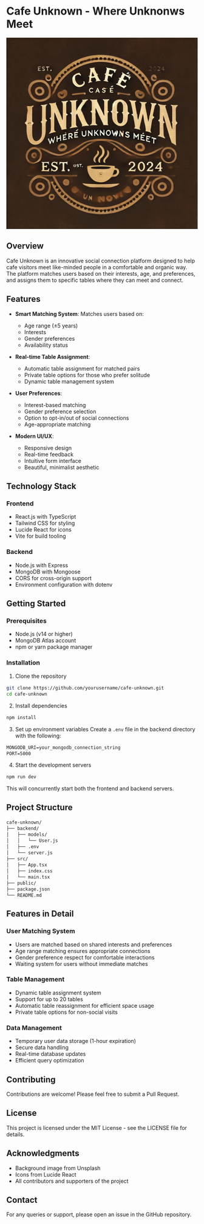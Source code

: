 # Cafe Unknown - Where Unknonws Meet

![Cafe Image](cafe_final.jpg)

## Overview

Cafe Unknown is an innovative social connection platform designed to help cafe visitors meet like-minded people in a comfortable and organic way. The platform matches users based on their interests, age, and preferences, and assigns them to specific tables where they can meet and connect.

## Features

- **Smart Matching System**: Matches users based on:
  - Age range (±5 years)
  - Interests
  - Gender preferences
  - Availability status

- **Real-time Table Assignment**: 
  - Automatic table assignment for matched pairs
  - Private table options for those who prefer solitude
  - Dynamic table management system

- **User Preferences**:
  - Interest-based matching
  - Gender preference selection
  - Option to opt-in/out of social connections
  - Age-appropriate matching

- **Modern UI/UX**:
  - Responsive design
  - Real-time feedback
  - Intuitive form interface
  - Beautiful, minimalist aesthetic

## Technology Stack

### Frontend
- React.js with TypeScript
- Tailwind CSS for styling
- Lucide React for icons
- Vite for build tooling

### Backend
- Node.js with Express
- MongoDB with Mongoose
- CORS for cross-origin support
- Environment configuration with dotenv

## Getting Started

### Prerequisites
- Node.js (v14 or higher)
- MongoDB Atlas account
- npm or yarn package manager

### Installation

1. Clone the repository
```bash
git clone https://github.com/yourusername/cafe-unknown.git
cd cafe-unknown
```

2. Install dependencies
```bash
npm install
```

3. Set up environment variables
Create a `.env` file in the backend directory with the following:
```env
MONGODB_URI=your_mongodb_connection_string
PORT=5000
```

4. Start the development servers
```bash
npm run dev
```
This will concurrently start both the frontend and backend servers.

## Project Structure

```
cafe-unknown/
├── backend/
│   ├── models/
│   │   └── User.js
│   ├── .env
│   └── server.js
├── src/
│   ├── App.tsx
│   ├── index.css
│   └── main.tsx
├── public/
├── package.json
└── README.md
```

## Features in Detail

### User Matching System
- Users are matched based on shared interests and preferences
- Age range matching ensures appropriate connections
- Gender preference respect for comfortable interactions
- Waiting system for users without immediate matches

### Table Management
- Dynamic table assignment system
- Support for up to 20 tables
- Automatic table reassignment for efficient space usage
- Private table options for non-social visits

### Data Management
- Temporary user data storage (1-hour expiration)
- Secure data handling
- Real-time database updates
- Efficient query optimization

## Contributing

Contributions are welcome! Please feel free to submit a Pull Request.

## License

This project is licensed under the MIT License - see the LICENSE file for details.

## Acknowledgments

- Background image from Unsplash
- Icons from Lucide React
- All contributors and supporters of the project

## Contact

For any queries or support, please open an issue in the GitHub repository.
